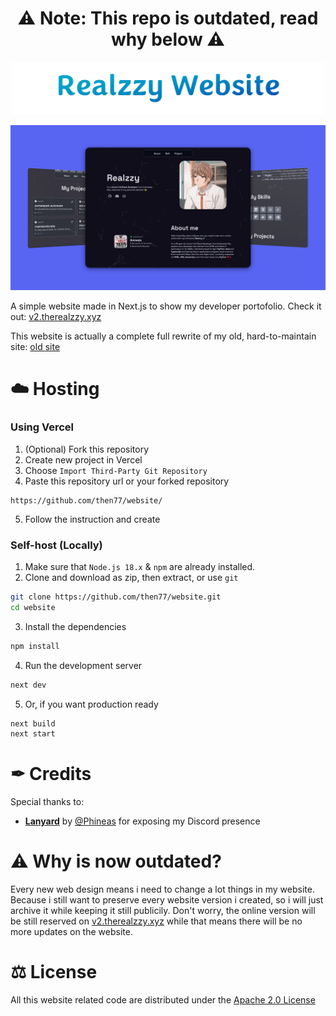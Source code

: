 <!-- DEPRECATION WARNING -->
<h1 align="center">⚠️ Note: This repo is outdated, read why below ⚠️</h1>

<!-- Add title and mockup -->
<p align="center"><img src="https://raw.githubusercontent.com/then77/website/main/.github/title.png" alt="Realzzy Website" width="500"></p>

![mockup](https://raw.githubusercontent.com/then77/website/main/.github/mockup.jpg)

<!-- Site description -->
A simple website made in Next.js to show my developer portofolio. Check it out: [v2.therealzzy.xyz](https://v2.therealzzy.xyz)

This website is actually a complete full rewrite of my old, hard-to-maintain site: [old site](https://v1.therealzzy.xyz)

<!-- Host this page -->
# ☁️ Hosting

### Using Vercel
1. (Optional) Fork this repository
2. Create new project in Vercel
3. Choose `Import Third-Party Git Repository`
4. Paste this repository url or your forked repository
```
https://github.com/then77/website/
```
5. Follow the instruction and create

### Self-host (Locally)
1. Make sure that `Node.js 18.x` & `npm` are already installed.
2. Clone and download as zip, then extract, or use `git`
```bash
git clone https://github.com/then77/website.git
cd website
```

3. Install the dependencies
```bash
npm install
```

4. Run the development server
```bash
next dev
```

5. Or, if you want production ready
```bash
next build
next start
```

# ✒ Credits
Special thanks to:
- [**Lanyard**](https://github.com/Phineas/lanyard) by [@Phineas](https://github.com/Phineas) for exposing my Discord presence

# ⚠️ Why is now outdated?
Every new web design means i need to change a lot things in my website. Because i still want to preserve every website version i created, so i will just archive it while keeping it still publicily. Don't worry, the online version will be still reserved on [v2.therealzzy.xyz](https://v2.therealzzy.xyz) while that means there will be no more updates on the website.

# ⚖️ License
All this website related code are distributed under the [Apache 2.0 License](https://github.com/then77/website/blob/main/LICENSE)
